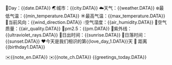 📆Day：{{date.DATA}} 
🌏城市：{{city.DATA}} 
☁️天气：{{weather.DATA}} 
❄️最低气温：{{min_temperature.DATA}}
☀️最高气温：{{max_temperature.DATA}}
🍃当前风向：{{wind_direction.DATA}} 💧空气湿度：{{air_humidity.DATA}} 
💨空气质量：{{air_quality.DATA}} 🌲pm2.5：{{pm.DATA}} 
🔅紫外线：{{ultraviolet_rays.DATA}} 🌄日出时间：{{sunrise.DATA}} 🌇日落时间：{{sunset.DATA}} 
❤️今天是我们相识的第{{love_day_1.DATA}}天 
   💞 
    距离{{birthday1.DATA}} 

 ✉️{{note_en.DATA}} 
 ✉️{{note_ch.DATA}} {{greetings_today.DATA}}
